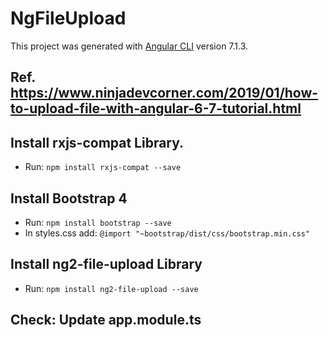 # NgFileUpload

This project was generated with [Angular CLI](https://github.com/angular/angular-cli) version 7.1.3.

## Ref. https://www.ninjadevcorner.com/2019/01/how-to-upload-file-with-angular-6-7-tutorial.html

## Install rxjs-compat Library.
* Run: ```npm install rxjs-compat --save ```
## Install Bootstrap 4
* Run: ```npm install bootstrap --save```
* In styles.css add: ```@import "~bootstrap/dist/css/bootstrap.min.css" ```
## Install ng2-file-upload Library
* Run: ```npm install ng2-file-upload --save```

## Check: Update app.module.ts